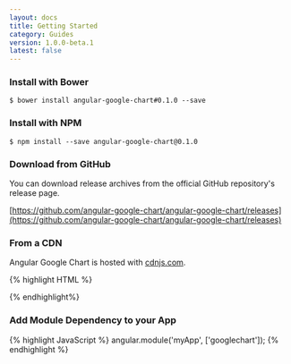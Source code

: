 ```yaml
---
layout: docs
title: Getting Started
category: Guides
version: 1.0.0-beta.1
latest: false
---
```


### Install with Bower

```
$ bower install angular-google-chart#0.1.0 --save
```

### Install with NPM

```
$ npm install --save angular-google-chart@0.1.0
```

### Download from GitHub

You can download release archives from the official GitHub repository's release page.

[https://github.com/angular-google-chart/angular-google-chart/releases](https://github.com/angular-google-chart/angular-google-chart/releases)

### From a CDN

Angular Google Chart is hosted with [cdnjs.com](https://cdnjs.com/libraries/angular-google-chart).

{% highlight HTML %}
<!-- unminified for development -->
<script src="https://cdnjs.cloudflare.com/ajax/libs/angular-google-chart/0.1.0/ng-google-chart.js" type="text/javascript"></script>

<!-- minified for production -->
<script src="https://cdnjs.cloudflare.com/ajax/libs/angular-google-chart/0.1.0/ng-google-chart.min.js" type="text/javascript"></script>
{% endhighlight%}

### Add Module Dependency to your App

{% highlight JavaScript %}
angular.module('myApp', ['googlechart']);
{% endhighlight %}
